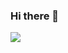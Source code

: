 ### Hi there 👋




<img aline="center"  src ="(https://user-images.githubusercontent.com/132709271/236562294-ec77efc3-5c87-4c3c-b93f-8a388eecac50.svg)">
